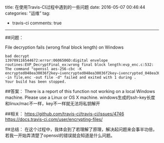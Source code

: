 title: 在使用Travis-CI过程中遇到的一些问题
date: 2016-05-07 00:46:44
categories: "运维”
tag: 
- travis-ci
comments: true
---

##问题：

File decryption fails (wrong final block length) on Windows

```
bad decrypt
139709116544672:error:0606506D:digital envelope routines:EVP_DecryptFinal_ex:wrong final block length:evp_enc.c:532:
The command "openssl aes-256-cbc -K encrypted048ea30036f2key−ivencrypted048ea30036f2key−ivencrypted_048ea30036f2_iv -in file.enc -out file -d" failed and exited with 1 during .
Your build has been stopped.
```

##答案：
There is a report of this function not working on a local Windows machine. Please use a Linux or OS X machine.
windows生成的ssh-key长度和linux/mac不一样，key不一样就无法将私钥解开

##相关：
https://github.com/travis-ci/travis-ci/issues/4746
https://docs.travis-ci.com/user/encrypting-files/

##总结：
在这个过程中，我体会到了若理解了原理，解决起问题来会事半功倍，若我一开始弄清楚了openssl的错误就会知道是什么问题。